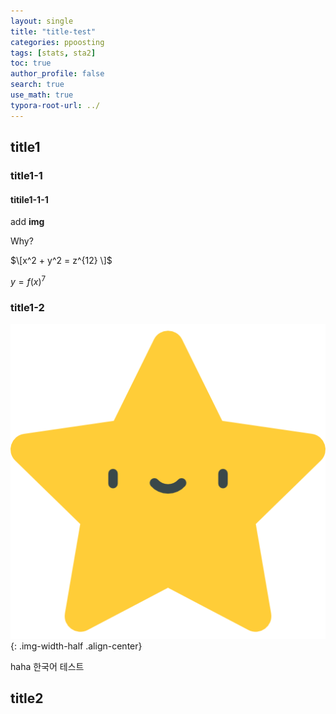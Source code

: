 ```yaml
---
layout: single
title: "title-test"
categories: ppoosting
tags: [stats, sta2]
toc: true
author_profile: false
search: true
use_math: true
typora-root-url: ../
---
```


## title1

### title1-1

#### titile1-1-1

add **img**

Why?

$\[x^2 + y^2 = z^{12} \]$

$y=f(x)^7$

### title1-2

 ![free-icon-star-1012248](/images/2024-03-02-posting_test/free-icon-star-1012248.png){: .img-width-half .align-center}


haha 
한국어 테스트

## title2





